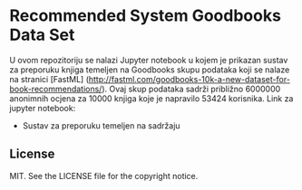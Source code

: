 # Recommended System Goodbooks Data Set

U ovom repozitoriju se nalazi Jupyter notebook u kojem je prikazan sustav za preporuku knjiga temeljen na Goodbooks
skupu podataka koji se nalaze na stranici [FastML] (http://fastml.com/goodbooks-10k-a-new-dataset-for-book-recommendations/). 
Ovaj skup podataka sadrži približno 6000000 anonimnih ocjena za 10000 knjiga koje je napravilo 53424 korisnika.
Link za jupyter  notebook:
- Sustav za preporuku temeljen na sadržaju

## License
MIT. See the LICENSE file for the copyright notice.
